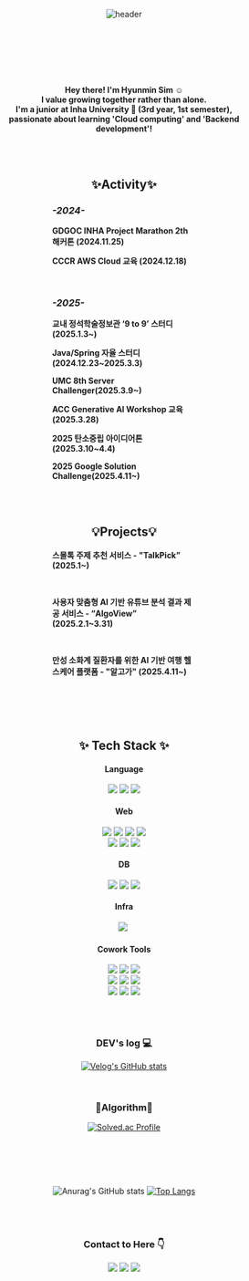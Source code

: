 <div width = "50%" align="center">
  
  ![header](https://capsule-render.vercel.app/api?type=venom&text=Welcome%20to%20Halu%27s%20Github&fontColor=87CEEB)
  <br>
  <br>
  <br>
  <br><br><br><br>
  <p><strong>Hey there! I'm Hyunmin Sim ☺️<br>
  I value growing together rather than alone.<br>
  I'm a junior at Inha University 🏫 (3rd year, 1st semester),<br>
  passionate about learning 'Cloud computing' and 'Backend development'!</strong></p>
  <br>
  <br>

  <div style="width: 50%; margin: 0 auto; text-align: center;">
    <h2>✨Activity✨</h2>  
    <div style="text-align: left;">
      <h3><em>-2024-</em></h3>
      <strong><p>GDGOC INHA Project Marathon 2th 해커톤 (2024.11.25)</p>
      <p>CCCR AWS Cloud 교육 (2024.12.18)</p><br>
      <h3><em>-2025-</em></h3>
      <p>교내 정석학술정보관 ‘9 to 9’ 스터디 (2025.1.3~)</p>
      <p>Java/Spring 자율 스터디 (2024.12.23~2025.3.3)</p>
      <p>UMC 8th Server Challenger(2025.3.9~)</p>
      <p>ACC Generative AI Workshop 교육(2025.3.28)</p>
      <p>2025 탄소중립 아이디어톤(2025.3.10~4.4)</p>
      <p>2025 Google Solution Challenge(2025.4.11~)</p>
      </strong>
    </div>
  </div>
  <br>

  <br>
  <div style="width: 50%; margin: 0 auto; text-align: center;">
    <h2>💡Projects💡</h2> 
     <div style="text-align: left;">
     <strong>
     <p>스몰톡 주제 추천 서비스 - "TalkPick” (2025.1~)</p><br>
     <p>사용자 맞춤형 AI 기반 유튜브 분석 결과 제공 서비스 - “AlgoView” (2025.2.1~3.31)</p><br>
     <p>만성 소화계 질환자를 위한 AI 기반 여행 헬스케어 플랫폼 - "알고가" (2025.4.11~)</p><br>
     </strong>
     </div>
  </div>
</div>

<br><br>
<h2 align="center">✨ Tech Stack ✨</h2>
<div align="center">
  <h4>Language</h4>
    <img src="https://img.shields.io/badge/JAVA-007396?style=flat-square&logo=JAVA&logoColor=white"/>                 
    <img src="https://img.shields.io/badge/Python-3776AB?style=flat-square&logo=Python&logoColor=white"/>
    <img src="https://img.shields.io/badge/C++-00599C?style=flat-square&logo=C%2B%2B&logoColor=white">
  <br>
  <h4>Web</h4>
  <img src="https://img.shields.io/badge/HTML5-E34F26?style=flat-square&logo=HTML5&logoColor=white"/>
  <img src="https://img.shields.io/badge/CSS-1572B6?style=flat-square&logo=CSS3&logoColor=white"/>  
  <img src="https://img.shields.io/badge/JavaScript-F7DF1E?style=flat-square&logo=JavaScript&logoColor=white">
  <img src="https://img.shields.io/badge/Thymeleaf-005F0F?style=flat-square&logo=Thymeleaf&logoColor=white"><br>
  <img src="https://img.shields.io/badge/Spring-6DB33F?style=flat-square&logo=Spring&logoColor=white"/>           
  <img src="https://img.shields.io/badge/SpringBoot-6DB33F?style=flat-square&logo=SpringBoot&logoColor=white"/>
  <img src="https://img.shields.io/badge/Spring%20Data%20JPA-6DB33F?style=flat-square&logo=Spring&logoColor=white"/>

  <br>
  <h4>DB</h4>
  <img src="https://img.shields.io/badge/mysql-4479A1?style=flat-square&logo=mysql&logoColor=white"/>
  <img src="https://img.shields.io/badge/postgresql-4169E1?style=flat-square&logo=postgresql&logoColor=white"/>
  <img src="https://img.shields.io/badge/H2-4169E3?style=flat-square&logo=H2&logoColor=white"/>
  <h4>Infra</h4>
  <img src="https://img.shields.io/badge/AWS-232F3E?style=flat-square&logo=amazonaws&logoColor=white"/></a>&nbsp    
  <h4>Cowork Tools</h4>
  <img src="https://img.shields.io/badge/github-181717?style=flat-square&logo=github&logoColor=white">     
  <img src="https://img.shields.io/badge/git-F05032?style=flat-square&logo=git&logoColor=white">
  <img src="https://img.shields.io/badge/Postman-FF6C37?style=flat-square&logo=postman&logoColor=white">
  <br><img src="https://img.shields.io/badge/Swagger-85EA2D?style=flat-square&logo=Swagger&logoColor=white">
  <img src="https://img.shields.io/badge/FIGMA-F24E1E?style=flat-square&logo=FIGMA&logoColor=white">
  <img src="https://img.shields.io/badge/Notion-000000?style=flat-square&logo=Notion&logoColor=white"><br>
  <img src="https://img.shields.io/badge/IntelliJ-181717?style=flat-square&logo=IntelliJ+IDEA&logoColor=white">
  <img src="https://img.shields.io/badge/VSCode-007ACC?style=flat-square&logo=visual-studio-code&logoColor=white">
  <img src="https://img.shields.io/badge/Eclipse-2C2255?style=flat-square&logo=eclipse&logoColor=white">  
  <h2></h2>
  <br>
  
</div>
<h3 align="center"> DEV's log 💻 </h3>

<div align="center">
  
  [![Velog's GitHub stats](https://velog-readme-stats.vercel.app/api?name=simhyunmin&color=)](https://velog.io/@simhyunmin)

</div>
<br>
<h3 align="center">📝Algorithm📝</h3>

<div align="center">
  
  [![Solved.ac Profile](http://mazassumnida.wtf/api/v2/generate_badge?boj=jpsim1234)](https://solved.ac/jpsim1234/)
  
</div>
<h2></h2>

<br><br><br>
<div align="center">
  
  ![Anurag's GitHub stats](https://github-readme-stats.vercel.app/api?username=simhyunmin&show_icons=true&theme=dark)
  [![Top Langs](https://github-readme-stats.vercel.app/api/top-langs/?username=simhyunmin&layout=compact)](https://github.com/simhyunmin/github-readme-stats)<br>
  <br>
  <br>
  <br>
  <h3>Contact to Here 👇</h3>
  <img src="https://img.shields.io/badge/Gmail-D14836?style=for-the-badge&logo=gmail&logoColor=white&link=mailto:shm66371945@gmail.com"/></a>
  <a href="https://www.instagram.com/hyunmin1125"><img src="https://img.shields.io/badge/Instagram-%23E4405F.svg?style=for-the-badge&logo=Instagram&logoColor=white&link=https://www.instagram.com/hyunmin1125"/></a>
  <a href="https://velog.io/@simhyunmin"><img src="http://img.shields.io/badge/-Velog-20c997?style=for-the-badge&link=https://velog.io/@simhyunmin"/></a>
  
</div>


